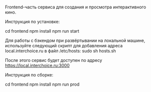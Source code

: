 Frontend-часть сервиса для создания и просмотра интерактивного кино.

Инструкция по установке:

cd frontend
npm install
npm run start

Для работы с бэкендом при развёртывании на локальной машине, используйте следующий скрипт для добавления адреса local.interchoice.ru в файл /etc/hosts:
sudo sh hosts.sh

После этого сервис будет доступен по адресу https://local.interchoice.ru:3000

Инструкция по сборке:

cd frontend
npm install
npm run prod